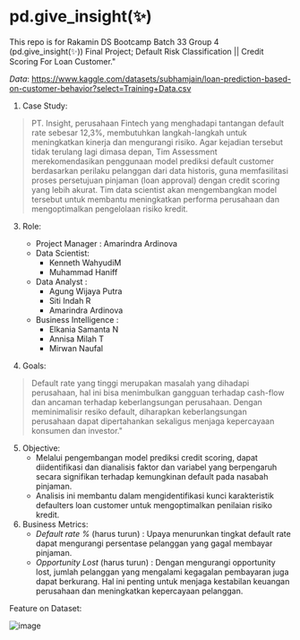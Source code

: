 # pd.give_insight(✨)
This repo is for Rakamin DS Bootcamp Batch 33 Group 4 (pd.give_insight(✨)) Final Project; Default Risk Classification || Credit Scoring For Loan Customer."

_Data_: https://www.kaggle.com/datasets/subhamjain/loan-prediction-based-on-customer-behavior?select=Training+Data.csv

1. Case Study:
>PT. Insight, perusahaan Fintech yang menghadapi tantangan default rate sebesar 12,3%, membutuhkan langkah-langkah untuk meningkatkan kinerja dan mengurangi risiko.
>Agar kejadian tersebut tidak terulang lagi dimasa depan, Tim Assessment merekomendasikan penggunaan model prediksi default customer berdasarkan perilaku pelanggan dari data historis, guna memfasilitasi proses persetujuan pinjaman (loan approval) dengan credit scoring yang lebih akurat.
>Tim data scientist akan mengembangkan model tersebut untuk membantu meningkatkan performa perusahaan dan mengoptimalkan pengelolaan risiko kredit.

3. Role:
   * Project Manager : Amarindra Ardinova
   * Data Scientist:
     - Kenneth WahyudiM
     - Muhammad Haniff
   * Data Analyst :
     - Agung Wijaya Putra
     - Siti Indah R
     - Amarindra Ardinova
   * Business Intelligence :
     - Elkania Samanta N
     - Annisa Milah T
     - Mirwan Naufal

4. Goals:
>Default rate yang tinggi merupakan masalah yang dihadapi perusahaan, hal ini bisa menimbulkan gangguan terhadap cash-flow dan ancaman terhadap keberlangsungan perusahaan. 
>Dengan meminimalisir resiko default, diharapkan keberlangsungan perusahaan dapat dipertahankan sekaligus menjaga kepercayaan konsumen dan investor."
5. Objective:
   - Melalui pengembangan model prediksi credit scoring, dapat diidentifikasi dan dianalisis faktor dan variabel yang berpengaruh secara signifikan terhadap kemungkinan default pada nasabah pinjaman.
   - Analisis ini membantu dalam mengidentifikasi kunci karakteristik defaulters loan customer untuk mengoptimalkan penilaian risiko kredit.
6. Business Metrics:
   - _Default rate %_ (harus turun) :
     Upaya menurunkan tingkat default rate dapat mengurangi persentase pelanggan yang gagal membayar pinjaman.
   - _Opportunity Lost_ (harus turun) :
     Dengan mengurangi opportunity lost, jumlah pelanggan yang mengalami kegagalan pembayaran juga dapat berkurang. Hal ini penting untuk menjaga kestabilan keuangan perusahaan dan meningkatkan kepercayaan pelanggan.

Feature on Dataset:

  ![image](https://github.com/Haniff-Toha/pd.give_insight/assets/68419391/42ed4b91-452e-4284-ae9f-512b8fdbbd9c)
